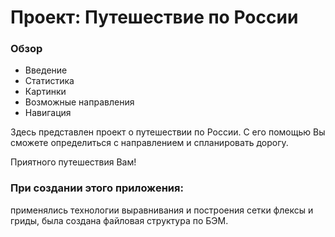 # Проект: Путешествие по России

### Обзор
* Введение
* Статистика
* Картинки
* Возможные направления
* Навигация

Здесь представлен проект о путешествии по России.
С его помощью Вы сможете определиться с направлением и спланировать дорогу.


Приятного путешествия Вам!

### При создании этого приложения:
 применялись технологии выравнивания и построения сетки флексы и гриды,
 была создана файловая структура по БЭМ.
